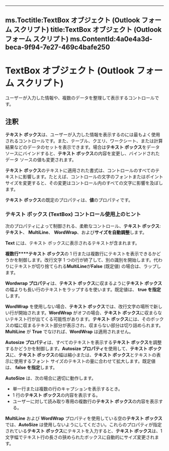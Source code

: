 

---
ms.Toctitle:TextBox オブジェクト (Outlook フォーム スクリプト)
title:TextBox オブジェクト (Outlook フォーム スクリプト)
ms.ContentId:4a0e4a3d-beca-9f94-7e27-469c4bafe250
---
# TextBox オブジェクト (Outlook フォーム スクリプト)




ユーザーが入力した情報や、複数のデータを整理して表示するコントロールです。

## 注釈
**テキスト ボックス**は、ユーザーが入力した情報を表示するのには最もよく使用されるコントロールです。また、テーブル、クエリ、ワークシート、または計算結果などのデータのセットを表示できます。場合は**テキスト ボックス**をデータ ソースにバインドすると、**テキスト ボックス**の内容を変更し、バインドされたデータ ソースの値も変更されます。



**テキスト ボックス**のテキストに適用された書式は、コントロールのすべてのテキストに影響します。たとえば、コントロールの文字のフォントまたはポイント サイズを変更すると、その変更はコントロール内のすべての文字に影響を及ぼします。



**テキスト ボックス**の既定のプロパティは、**値**のプロパティです。

### テキスト ボックス (TextBox) コントロール使用上のヒント
次のプロパティによって制御される、柔軟なコントロール、**テキスト ボックス**:**テキスト**、 **MultiLine**、 **WordWrap**、および**サイズを自動調整**します。



**Text** には、テキスト ボックスに表示されるテキストが含まれます。



**複数行****テキスト ボックス**の 1 行または複数行にテキストを表示できるかどうかを制御します。改行文字 1 つの行が終了して、別の識別を開始します。代わりにテキストが切り捨てられる**MultiLine**が**False** (既定値) の場合は、ラップします。



**Wordwrap プロパティ**は、**テキスト ボックス**に収まるように**テキスト ボックス**の幅よりも長い行のテキストをラップするを使います。既定値は、 **true を指定**します。



**WordWrap** を使用しない場合、**テキスト ボックス**では、改行文字の場所で新しい行が開始されます。**WordWrap** がオフの場合、**テキスト ボックス**に収まらないテキスト行が出てくる可能性があります。**テキスト ボックス**には、そのボックスの幅に収まるテキスト部分が表示され、収まらない部分は切り詰められます。**MultiLine** が **True** でなければ、**WordWrap** は適用されません。



**Autosize プロパティ**は、すべてのテキストを表示する**テキスト ボックス**を調整するかどうかを制御します。**Autosize プロパティ**を使用して、**テキスト ボックス**に、**テキスト ボックス**の幅は縮小または、**テキスト ボックス**とテキストの表示に使用するフォント サイズのテキストの量に合わせて拡大します。既定値は、 **false を指定**します。



**AutoSize** は、次の場合に適切に動作します。

- 単一行または複数の行のキャプションを表示するとき。
- 1 行の**テキスト ボックス**の内容を表示する。
- ユーザーに対して読み取り専用の複数行の**テキスト ボックス**の内容を表示する。




**MultiLine** および **WordWrap** プロパティを使用している空の**テキスト ボックス**では、**AutoSize** は使用しないようにしてください。これらのプロパティが指定されている**テキスト ボックス**にテキストを入力すると、**テキスト ボックス**は、1 文字幅でテキスト行の長さの狭められたボックスに自動的にサイズ変更されます。






